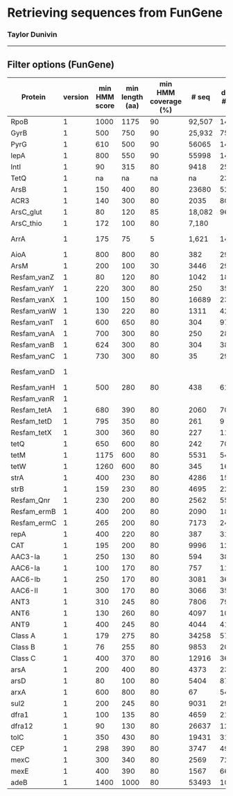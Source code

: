 # Retrieving sequences from FunGene
### Taylor Dunivin

---
## Filter options (FunGene)

| Protein |  version |min HMM score | min length (aa) | min HMM coverage (%) |  # seq | derep # seq | Comments |
| --------- | ----- | ---------- | --------- | -------- | -------- | -------- |:-----: |
| RpoB | 1 | 1000 | 1175 | 90 | 92,507 | 14876 | u + Eisen '08 scg; Tringe |
| GyrB | 1 | 500 | 750 | 90 | 25,932 | 7521 |  |
| PyrG | 1 | 610 | 500 | 90 | 56065 | 14107 | Wu + Eisen '08 scg | 
| lepA | 1 | 800 | 550 | 90 | 55998 | 14587 | Tringe paper lists as single copy gene | 
| IntI | 1 | 90 | 315 | 80 | 9418 | 2562 |  |
| TetQ | 1 | na | na | na | na | 235 |  | 
| ArsB | 1 | 150 | 400 | 80 | 23680 | 5250 |  | 
| ACR3 | 1 | 140 | 300 | 80 | 2035 | 8002 |  | 
| ArsC_glut | 1 | 80 | 120 | 85 | 18,082 | 9635 |  | 
| ArsC_thio | 1 | 172 | 100 | 80 | 7,180 |  |  | 
| ArrA | 1 | 175 | 75 | 5 | 1,621 | 1487 | allowed low HMM score due to many quality, short PCR products | 
| AioA | 1 | 800 | 800 | 80 | 382 | 293 |  | 
| ArsM | 1 | 200 | 100 | 30 | 3446 | 2948 | only selected As-related seqs; sort aplhabetical | 
| Resfam_vanZ | 1 | 80 | 120 | 80 | 1042 | 189 |  | 
| Resfam_vanY | 1 | 220 | 300 | 80 | 250 | 35 |  | 
| Resfam_vanX | 1 | 100 | 150 | 80 | 16689 | 2340 |  | 
| Resfam_vanW | 1 | 130 | 220 | 80 | 1311 | 423 |  | 
| Resfam_vanT | 1 | 600 | 650 | 80 | 304 | 97 |  | 
| Resfam_vanA | 1 | 700 | 300 | 80 | 250 | 28 |  | 
| Resfam_vanB | 1 | 624 | 300 | 80 | 304 | 38 |  | 
| Resfam_vanC | 1 | 730 | 300 | 80 | 35 | 29 |  | 
| Resfam_vanD | 1 |  |  |  |  |  | Excluding since database cannot distinguish between other van proteins | 
| Resfam_vanH | 1 | 500 | 280 | 80 | 438 | 61 |  | 
| Resfam_vanR | 1 |  |  |  |  |  | Did not include since it's a regulatory protein | 
| Resfam_tetA | 1 | 680 | 390 | 80 | 2060 | 70 |  | 
| Resfam_tetD | 1 | 795 | 350 | 80 | 261 | 9 |  | 
| Resfam_tetX | 1 | 300 | 360 | 80 | 227 | 112 |  | 
| tetQ | 1 | 650 | 600 | 80 | 242 | 70 |  | 
| tetM | 1 | 1175 | 600 | 80 | 5531 | 543 |  | 
| tetW | 1 | 1260 | 600 | 80 | 345 | 169 |  | 
| strA | 1 | 400 | 230 | 80 | 4286 | 154 | aka APH3 | 
| strB | 1 | 159 | 230 | 80 | 4695 | 222 | aka APH6 | 
| Resfam_Qnr | 1 | 230 | 200 | 80 | 2562 | 558 | Resfam_QuinoloneResistanceProteinQnr | 
| Resfam_ermB | 1 | 400 | 200 | 80 | 2090 | 182 |  | 
| Resfam_ermC | 1 | 265 | 200 | 80 | 7173 | 246 |  | 
| repA | 1 | 400 | 220 | 80 | 387 | 31 |  | 
| CAT | 1 | 195 | 200 | 80 | 9996 | 1299 | Resfam_Chloramphenicol_Acetyltransferase_CAT | 
| AAC3-Ia | 1 | 250 | 130 | 80 | 594 | 38 |  | 
| AAC6-Ia | 1 | 100 | 170 | 80 | 757 | 112 |  | 
| AAC6-Ib | 1 | 250 | 170 | 80 | 3081 | 366 |  | 
| AAC6-II | 1 | 300 | 170 | 80 | 3066 | 355 |  | 
| ANT3 | 1 | 310 | 245 | 80 | 7806 | 790 |  | 
| ANT6 | 1 | 130 | 260 | 80 | 4097 | 1066 |  | 
| ANT9 | 1 | 400 | 245 | 80 | 4044 | 41 |  | 
| Class A | 1 | 179 | 275 | 80 | 34258 | 5713 |  | 
| Class B | 1 | 76 | 255 | 80 | 9853 | 2087 |  | 
| Class C | 1 | 400 | 370 | 80 | 12916 | 3641 |  | 
| arsA | 1 | 200 | 400 | 80 | 4373 | 2381 |  | 
| arsD | 1 | 80 | 100 | 80 | 5404 | 876 |  | 
| arxA | 1 | 600 | 800 | 80 | 67 | 54 | low quality db; will rely on phylogenetic analysis | 
| sul2 | 1 | 200 | 245 | 80 | 9031 | 298 | "tet-sul2" | 
| dfra1 | 1 | 100 | 135 | 80 | 4659 | 211 |  | 
| dfra12 | 1 | 90 | 130 | 80 | 26637 | 1252 |  | 
| tolC | 1 | 350 | 430 | 80 | 19431 | 3189 | Resfam_tolC | 
| CEP | 1 | 298 | 390 | 80 | 3747 | 491 | Chloramphenicol efflux pump | 
| mexC | 1 | 300 | 340 | 80 | 2569 | 720 |  | 
| mexE | 1 | 400 | 390 | 80 | 1567 | 665 |  | 
| adeB | 1 | 1400 | 1000 | 80 | 53493 | 10025 |  | 








